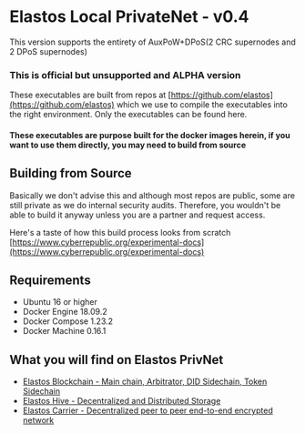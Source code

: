 # Elastos Local PrivateNet - v0.4

This version supports the entirety of AuxPoW+DPoS(2 CRC supernodes and 2 DPoS supernodes)

### This is official but unsupported and ALPHA version

These executables are built from repos at [https://github.com/elastos](https://github.com/elastos)
which we use to compile the executables into the right environment. Only the executables can be found here.

#### These executables are purpose built for the docker images herein, if you want to use them directly, you may need to build from source

## Building from Source

Basically we don't advise this and although most repos are public, some are still private as we do internal security audits.
Therefore, you wouldn't be able to build it anyway unless you are a partner and request access.

Here's a taste of how this build process looks from scratch [https://www.cyberrepublic.org/experimental-docs](https://www.cyberrepublic.org/experimental-docs) 

## Requirements

- Ubuntu 16 or higher
- Docker Engine 18.09.2
- Docker Compose 1.23.2
- Docker Machine 0.16.1

## What you will find on Elastos PrivNet

- [Elastos Blockchain - Main chain, Arbitrator, DID Sidechain, Token Sidechain](./blockchain)
- [Elastos Hive - Decentralized and Distributed Storage](./hive)
- [Elastos Carrier - Decentralized peer to peer end-to-end encrypted network](./carrier)
